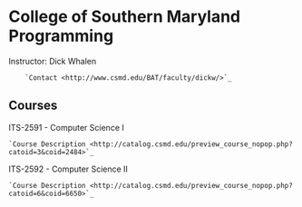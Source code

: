 College of Southern Maryland Programming
=======
Instructor: Dick Whalen

		`Contact <http://www.csmd.edu/BAT/faculty/dickw/>`_

Courses
-------

ITS-2591 - Computer Science I

 	`Course Description <http://catalog.csmd.edu/preview_course_nopop.php?catoid=3&coid=2484>`_

ITS-2592 - Computer Science II

 	`Course Description <http://catalog.csmd.edu/preview_course_nopop.php?catoid=6&coid=6650>`_
